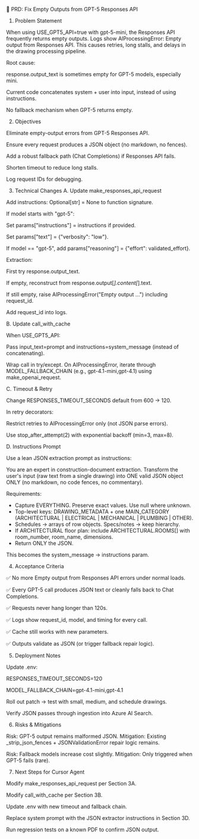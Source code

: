 📝 PRD: Fix Empty Outputs from GPT-5 Responses API
1. Problem Statement

When using USE_GPT5_API=true with gpt-5-mini, the Responses API frequently returns empty outputs. Logs show AIProcessingError: Empty output from Responses API. This causes retries, long stalls, and delays in the drawing processing pipeline.

Root cause:

response.output_text is sometimes empty for GPT-5 models, especially mini.

Current code concatenates system + user into input, instead of using instructions.

No fallback mechanism when GPT-5 returns empty.

2. Objectives

Eliminate empty-output errors from GPT-5 Responses API.

Ensure every request produces a JSON object (no markdown, no fences).

Add a robust fallback path (Chat Completions) if Responses API fails.

Shorten timeout to reduce long stalls.

Log request IDs for debugging.

3. Technical Changes
A. Update make_responses_api_request

Add instructions: Optional[str] = None to function signature.

If model starts with "gpt-5":

Set params["instructions"] = instructions if provided.

Set params["text"] = {"verbosity": "low"}.

If model == "gpt-5", add params["reasoning"] = {"effort": validated_effort}.

Extraction:

First try response.output_text.

If empty, reconstruct from response.output[*].content[*].text.

If still empty, raise AIProcessingError("Empty output …") including request_id.

Add request_id into logs.

B. Update call_with_cache

When USE_GPT5_API:

Pass input_text=prompt and instructions=system_message (instead of concatenating).

Wrap call in try/except. On AIProcessingError, iterate through MODEL_FALLBACK_CHAIN (e.g., gpt-4.1-mini,gpt-4.1) using make_openai_request.

C. Timeout & Retry

Change RESPONSES_TIMEOUT_SECONDS default from 600 → 120.

In retry decorators:

Restrict retries to AIProcessingError only (not JSON parse errors).

Use stop_after_attempt(2) with exponential backoff (min=3, max=8).

D. Instructions Prompt

Use a lean JSON extraction prompt as instructions:

You are an expert in construction-document extraction. Transform the user's input
(raw text from a single drawing) into ONE valid JSON object ONLY (no markdown,
no code fences, no commentary).

Requirements:
- Capture EVERYTHING. Preserve exact values. Use null where unknown.
- Top-level keys: DRAWING_METADATA + one MAIN_CATEGORY (ARCHITECTURAL | ELECTRICAL | MECHANICAL | PLUMBING | OTHER).
- Schedules → arrays of row objects. Specs/notes → keep hierarchy.
- If ARCHITECTURAL floor plan: include ARCHITECTURAL.ROOMS[] with room_number, room_name, dimensions.
- Return ONLY the JSON.


This becomes the system_message → instructions param.

4. Acceptance Criteria

✅ No more Empty output from Responses API errors under normal loads.

✅ Every GPT-5 call produces JSON text or cleanly falls back to Chat Completions.

✅ Requests never hang longer than 120s.

✅ Logs show request_id, model, and timing for every call.

✅ Cache still works with new parameters.

✅ Outputs validate as JSON (or trigger fallback repair logic).

5. Deployment Notes

Update .env:

RESPONSES_TIMEOUT_SECONDS=120

MODEL_FALLBACK_CHAIN=gpt-4.1-mini,gpt-4.1

Roll out patch → test with small, medium, and schedule drawings.

Verify JSON passes through ingestion into Azure AI Search.

6. Risks & Mitigations

Risk: GPT-5 output remains malformed JSON.
Mitigation: Existing _strip_json_fences + JSONValidationError repair logic remains.

Risk: Fallback models increase cost slightly.
Mitigation: Only triggered when GPT-5 fails (rare).

7. Next Steps for Cursor Agent

Modify make_responses_api_request per Section 3A.

Modify call_with_cache per Section 3B.

Update .env with new timeout and fallback chain.

Replace system prompt with the JSON extractor instructions in Section 3D.

Run regression tests on a known PDF to confirm JSON output.